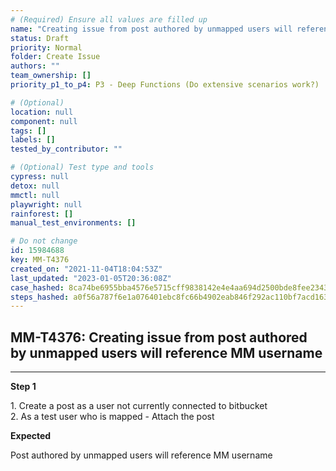 ```yaml
---
# (Required) Ensure all values are filled up
name: "Creating issue from post authored by unmapped users will reference MM username"
status: Draft
priority: Normal
folder: Create Issue
authors: ""
team_ownership: []
priority_p1_to_p4: P3 - Deep Functions (Do extensive scenarios work?)

# (Optional)
location: null
component: null
tags: []
labels: []
tested_by_contributor: ""

# (Optional) Test type and tools
cypress: null
detox: null
mmctl: null
playwright: null
rainforest: []
manual_test_environments: []

# Do not change
id: 15984688
key: MM-T4376
created_on: "2021-11-04T18:04:53Z"
last_updated: "2023-01-05T20:36:08Z"
case_hashed: 8ca74be6955bba4576e5715cff9838142e4e4aa694d2500bde8fee2343425587ec5761ce14c45cc410a26ce4a76f5567
steps_hashed: a0f56a787f6e1a076401ebc8fc66b4902eab846f292ac110bf7acd16383233830fcbf276e5d527c51ee3425a3280e3ac
---
```


<!-- (Auto-generated) Based on frontmatter's "key" and "name" -->

## MM-T4376: Creating issue from post authored by unmapped users will reference MM username

---

**Step 1**

1\. Create a post as a user not currently connected to bitbucket\
2\. As a test user who is mapped - Attach the post

**Expected**

Post authored by unmapped users will reference MM username
